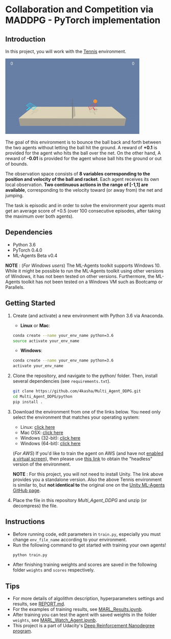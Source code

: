 [//]: # (Image References)

[image1]: media/Tennis_early.gif "Trained Agent"

# Collaboration and Competition via MADDPG - PyTorch implementation

## Introduction

In this project, you will work with the [Tennis](https://github.com/Unity-Technologies/ml-agents/blob/master/docs/Learning-Environment-Examples.md#tennis) environment.

![Trained Agent][image1]

The goal of this environment is to bounce the ball back and forth between the two agents without letting the ball hit the ground.
A reward of **+0.1** is provided for the agent who hits the ball over the net. On the other hand, A reward of **-0.01** is provided for the agent whose ball hits the ground or out of bounds. 

The observation space consists of **8 variables corresponding to the position and velocity of the ball and racket**. Each agent receives its own local observation. **Two continuous actions in the range of [-1,1] are available**, corresponding to the velocity toward (or away from) the net and jumping. 

The task is episodic and in order to solve the environment your agents must get an average score of +0.5 (over 100 consecutive episodes, after taking the maximum over both agents). 

## Dependencies

- Python 3.6
- PyTorch 0.4.0
- ML-Agents Beta v0.4

**NOTE** : (_For Windows users_) The ML-Agents toolkit supports Windows 10. While it might be possible to run the ML-Agents toolkit using other versions of Windows, it has not been tested on other versions. Furthermore, the ML-Agents toolkit has not been tested on a Windows VM such as Bootcamp or Parallels.

## Getting Started

1. Create (and activate) a new environment with Python 3.6 via Anaconda.

	- __Linux__ or __Mac__: 
	```bash
	conda create --name your_env_name python=3.6
	source activate your_env_name
	```
	- __Windows__: 
	```bash
	conda create --name your_env_name python=3.6 
	activate your_env_name
	```

2. Clone the repository, and navigate to the python/ folder. Then, install several dependencies (see `requirements.txt`).
    ```bash
    git clone https://github.com/4kasha/Multi_Agent_DDPG.git
    cd Multi_Agent_DDPG/python
    pip install .
    ```

3. Download the environment from one of the links below. You need only select the environment that matches your operating system:
    - Linux: [click here](https://s3-us-west-1.amazonaws.com/udacity-drlnd/P3/Tennis/Tennis_Linux.zip)
    - Mac OSX: [click here](https://s3-us-west-1.amazonaws.com/udacity-drlnd/P3/Tennis/Tennis.app.zip)
    - Windows (32-bit): [click here](https://s3-us-west-1.amazonaws.com/udacity-drlnd/P3/Tennis/Tennis_Windows_x86.zip)
    - Windows (64-bit): [click here](https://s3-us-west-1.amazonaws.com/udacity-drlnd/P3/Tennis/Tennis_Windows_x86_64.zip)
    
    (_For AWS_) If you'd like to train the agent on AWS (and have not [enabled a virtual screen](https://github.com/Unity-Technologies/ml-agents/blob/master/docs/Training-on-Amazon-Web-Service.md)), then please use [this link](https://s3-us-west-1.amazonaws.com/udacity-drlnd/P3/Tennis/Tennis_Linux_NoVis.zip) to obtain the "headless" version of the environment.

    **NOTE** : For this project, you will not need to install Unity. The link above provides you a standalone version. Also the above Tennis environment is similar to, but **not identical to** the original one on the [Unity ML-Agents GitHub page](https://github.com/Unity-Technologies/ml-agents/blob/master/docs/Learning-Environment-Examples.md#tennis).

4. Place the file in this repository _Multi_Agent_DDPG_ and unzip (or decompress) the file.

## Instructions

- Before running code, edit parameters in `train.py`, especially you must change `env_file_name` according to your environment.
- Run the following command to get started with training your own agents!
    ```bash
    python train.py
    ```
- After finishing training weights and scores are saved in the following folder `weights` and `scores` respectively. 

## Tips

- For more details of algolithm description, hyperparameters settings and results, see [REPORT.md](REPORT.md).
- For the examples of training results, see [MARL_Results.ipynb](MARL_Results.ipynb).
- After training you can test the agent with saved weights in the folder `weights`, see [MARL_Watch_Agent.ipynb](MARL_Watch_Agent.ipynb). 
- This project is a part of Udacity's [Deep Reinforcement Nanodegree program](https://www.udacity.com/course/deep-reinforcement-learning-nanodegree--nd893).